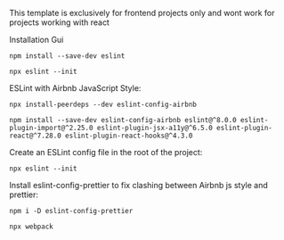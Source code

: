 This template is exclusively for frontend projects only and wont work for projects working with react

Installation Gui

```
npm install --save-dev eslint
```

```
npx eslint --init
```

ESLint with Airbnb JavaScript Style:

```
npx install-peerdeps --dev eslint-config-airbnb
```

```
npm install --save-dev eslint-config-airbnb eslint@^8.0.0 eslint-plugin-import@^2.25.0 eslint-plugin-jsx-a11y@^6.5.0 eslint-plugin-react@^7.28.0 eslint-plugin-react-hooks@^4.3.0
```

Create an ESLint config file in the root of the project:

```
npx eslint --init
```

Install eslint-config-prettier to fix clashing between Airbnb js style and prettier:

```
npm i -D eslint-config-prettier
```

```
npx webpack
```
